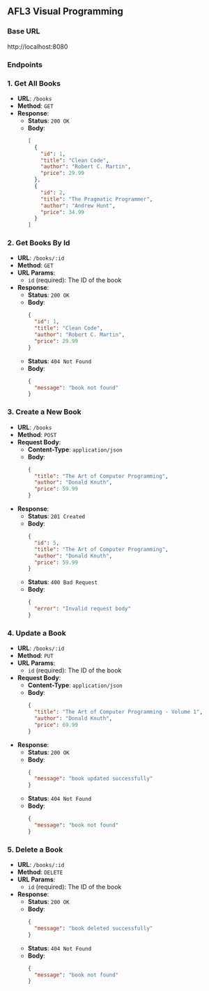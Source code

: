 ## AFL3 Visual Programming

### Base URL

http://localhost:8080

### Endpoints

### 1. Get All Books

- **URL**: `/books`
- **Method**: `GET`
- **Response**:
  - **Status**: `200 OK`
  - **Body**:
    ```json
    [
      {
        "id": 1,
        "title": "Clean Code",
        "author": "Robert C. Martin",
        "price": 29.99
      },
      {
        "id": 2,
        "title": "The Pragmatic Programmer",
        "author": "Andrew Hunt",
        "price": 34.99
      }
    ]
    ```

### 2. Get Books By Id

- **URL**: `/books/:id`
- **Method**: `GET`
- **URL Params**:
  - `id` (required): The ID of the book
- **Response**:
  - **Status**: `200 OK`
  - **Body**:
    ```json
    {
      "id": 1,
      "title": "Clean Code",
      "author": "Robert C. Martin",
      "price": 29.99
    }
    ```
  - **Status**: `404 Not Found`
  - **Body**:
    ```json
    {
      "message": "book not found"
    }
    ```

### 3. Create a New Book

- **URL**: `/books`
- **Method**: `POST`
- **Request Body**:
  - **Content-Type**: `application/json`
  - **Body**:
    ```json
    {
      "title": "The Art of Computer Programming",
      "author": "Donald Knuth",
      "price": 59.99
    }
    ```
- **Response**:
  - **Status**: `201 Created`
  - **Body**:
    ```json
    {
      "id": 5,
      "title": "The Art of Computer Programming",
      "author": "Donald Knuth",
      "price": 59.99
    }
    ```
  - **Status**: `400 Bad Request`
  - **Body**:
    ```json
    {
      "error": "Invalid request body"
    }
    ```

### 4. Update a Book

- **URL**: `/books/:id`
- **Method**: `PUT`
- **URL Params**:
  - `id` (required): The ID of the book
- **Request Body**:
  - **Content-Type**: `application/json`
  - **Body**:
    ```json
    {
      "title": "The Art of Computer Programming - Volume 1",
      "author": "Donald Knuth",
      "price": 69.99
    }
    ```
- **Response**:
  - **Status**: `200 OK`
  - **Body**:
    ```json
    {
      "message": "book updated successfully"
    }
    ```
  - **Status**: `404 Not Found`
  - **Body**:
    ```json
    {
      "message": "book not found"
    }
    ```

### 5. Delete a Book

- **URL**: `/books/:id`
- **Method**: `DELETE`
- **URL Params**:
  - `id` (required): The ID of the book
- **Response**:
  - **Status**: `200 OK`
  - **Body**:
    ```json
    {
      "message": "book deleted successfully"
    }
    ```
  - **Status**: `404 Not Found`
  - **Body**:
    ```json
    {
      "message": "book not found"
    }
    ```
